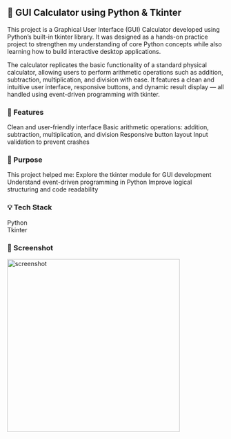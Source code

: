  ## 🧮 GUI Calculator using Python & Tkinter
This project is a Graphical User Interface (GUI) Calculator developed using Python’s built-in tkinter library. It was designed as a hands-on practice project to strengthen my understanding of core Python concepts while also learning how to build interactive desktop applications.

The calculator replicates the basic functionality of a standard physical calculator, allowing users to perform arithmetic operations such as addition, subtraction, multiplication, and division with ease. It features a clean and intuitive user interface, responsive buttons, and dynamic result display — all handled using event-driven programming with tkinter.
### 🔧 Features
Clean and user-friendly interface 
Basic arithmetic operations: addition, subtraction, multiplication, and division
Responsive button layout
Input validation to prevent crashes 
  
### 🎯 Purpose    
This project helped me: 
Explore the tkinter module for GUI development
Understand event-driven programming in Python 
Improve logical structuring and code readability
 
### 💡 Tech Stack
Python <br>
Tkinter

### 📸 Screenshot
 

<img src="https://github.com/user-attachments/assets/f930eb01-e166-4580-9522-0253b06db2ec" alt="screenshot" width="400"/>

